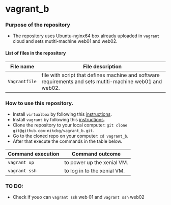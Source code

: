 # vagrant_b

### Purpose of the repository 
- The repository uses Ubuntu-nginx64 box already uploaded in `vagrant` cloud and sets mutlti-machine web01 and web02.

#### List of files in the repository

File name                            | File description 
------------------------------------ | --------------------------------------------------------------
`Vagrantfile` | file with script that defines machine and software requirements and sets mutlti-machine web01 and web02.


### How to use this repository. 
- Install `virtualbox` by following this [instructions](https://www.virtualbox.org/wiki/Downloads).
- Install `vagrant` by following this [instructions](https://www.vagrantup.com/docs/installation/).
- Clone the repository to your local computer: `git clone git@github.com:nikcbg/vagrant_b.git`.
- Go to the cloned repo on your computer: `cd vagrant_b`.
- After that execute the commands in the table below.

Command execution                    | Command outcome
------------------------------------ | --------------------------------------------------------------
`vagrant up` | to power up the xenial VM.
`vagrant ssh` | to log in to the xenial VM.


### TO DO:
- Check if youo can `vagrant ssh` web 01 and `vagrant ssh` web02

